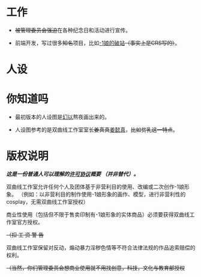 # 工作

- <del>被管理委员会强迫</del>在各种纪念日和活动进行宣传。

- 前端开发，写过很多<del>知名</del>项目，比如[-1娘的破站](/)<del>（事实上是CRS写的）</del>。

# 人设

# 你知道吗

- 最初版本的人设图是[幻以](/huanyi)熬夜画出来的。

- 人设图参考的是双曲线工作室室长<del>姜真真</del>[姜懿真](/jiangyizhen)，<del>比如贫乳这一特点</del>。

# 版权说明

***这是一份普通人可以理解的[许可协议](https://github.com/HyperbolaStudio/shiniang/blob/master/LICENSE)概要 （并非替代）。***

双曲线工作室允许任何个人及团体基于非营利目的使用、改编或二次创作-1娘形象。 （例如：以非营利目的制作使用-1娘形象的画作、模型，进行非营利性的cosplay，无需双曲线工作室授权） 

商业性使用（包括但不限于售卖印制有-1娘形象的实体商品）必须要获得双曲线工作室官方授权。

<del>（扣 工 资 警 告</del>

双曲线工作室保留对反动，煽动暴力淫秽色情等不符合法律法规的作品追索赔偿的权利。

<del>（当然，你们管理委员会想商业使用就不用找创意，科技，文化与教育部授权</del>